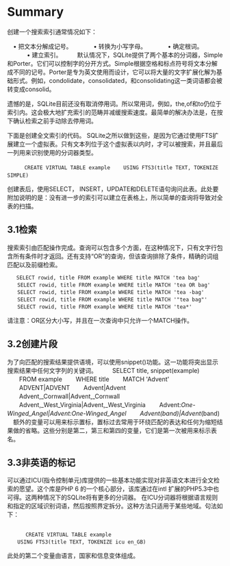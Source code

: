 # Summary

创建一个搜索索引通常情况如下：

　• 把文本分解成记号。
　　
　• 转换为小写字母。
　　
　• 确定根词。
　　
　• 建立索引。
　　
 默认情况下，SQLite提供了两个基本的分词器，Simple和Porter。它们可以控制字的分开方式。Simple根据空格和标点符号将文本分解成不同的记号。Porter是专为英文使用而设计，它可以将大量的文字扩展化解为基础形式。例如，condolidate，consolidated，和consolidating这一类词语都会被转变成consolid。
 
 遗憾的是，SQLite目前还没有取消停用词。所以常用词，例如，the,of和to仍位于索引内。这会极大地扩充索引的范畴并减缓搜索速度。最简单的解决办法是，在按下确认检索之前手动除去停用词。
 
下面是创建全文索引的代码。 SQLite之所以做到这些，是因为它通过使用FTS扩展建立一个虚拟表。只有文本列位于这个虚拟表以内时，才可以被搜索，并且最后一列用来识别使用的分词器类型。

  　```
　
      CREATE VIRTUAL TABLE example
　　USING FTS3(title TEXT, TOKENIZE SIMPLE)
　　
　　```

 创建表后，使用SELECT， INSERT，UPDATE和DELETE语句询问此表。此处要附加说明的是：没有进一步的索引可以建立在表格上，所以简单的查询将导致对全表的扫描。
 
## 3.1检索

搜索索引由匹配操作完成。查询可以包含多个方面，在这种情况下，只有文字行包含所有条件时才返回。还有支持“OR”的查询，但该查询排除了条件，精确的词组匹配以及前缀检索。
　　

 ```
    SELECT rowid, title FROM example WHERE title MATCH 'tea bag'
　　SELECT rowid, title FROM example WHERE title MATCH 'tea OR bag'
　　SELECT rowid, title FROM example WHERE title MATCH 'tea -bag'
　　SELECT rowid, title FROM example WHERE title MATCH '"tea bag"'
　　SELECT rowid, title FROM example WHERE title MATCH 'tea*'

```
请注意：OR区分大小写，并且在一次查询中只允许一个MATCH操作。

## 3.2创建片段


为了向匹配的搜索结果提供语境，可以使用snippet()功能。这一功能将突出显示搜索结果中任何文字列的关键词。
　　
      SELECT title, snippet(example)
　　FROM example
　　WHERE title
　　MATCH 'Advent'
　　ADVENT|ADVENT
　　Advent|Advent
　　Advent,_Cornwall|Advent,_Cornwall
　　Advent,_West_Virginia|Advent,_West_Virginia
　　Advent:_One-Winged_Angel|Advent:_One-Winged_Angel
　　Advent_(band)|Advent_(band)
　额外的变量可以用来标示置标，置标过去常用于环绕匹配的表达和任何为缩短结果做的省略。这些分别是第二，第三和第四的变量，它们是第一次被用来标示表名。
 
## 3.3非英语的标记

 可以通过ICU(指令控制单元)库提供的一些基本功能实现对非英语文本进行全文检索的愿望。这个库是PHP 6 的一个核心部分，该库通过在intl 扩展的PHP5.3中也可得。这两种情况下的SQLite将有更多的分词器。
 在ICU分词器将根据语言规则和指定的区域识别词语，然后按照界定拆分。这种方法只适用于某些地域。句法如下：
 
```
　　
      CREATE VIRTUAL TABLE example
　　USING FTS3(title TEXT, TOKENIZE icu en_GB)
```

此处的第二个变量由语言，国家和信息变体组成。














